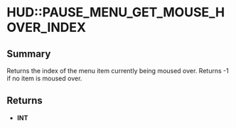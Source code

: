 # HUD::PAUSE_MENU_GET_MOUSE_HOVER_INDEX

## Summary
Returns the index of the menu item currently being moused over. Returns -1 if no item is moused over.

## Returns
* **INT**
